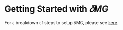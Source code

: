 # Getting Started with *𝛿MG*

For a breakdown of steps to setup 𝛿MG, please see [here](https://mhpi.github.io/dmg/code/).
